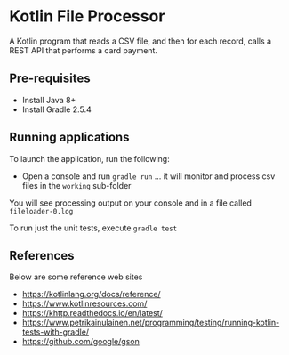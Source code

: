 Kotlin File Processor
=====================
A Kotlin program that reads a CSV file, and then for each record, calls a REST API that performs a card payment.

## Pre-requisites
* Install Java 8+
* Install Gradle 2.5.4

## Running applications
To launch the application, run the following:
* Open a console and run `gradle run` ... it will monitor and process csv files in the `working` sub-folder

You will see processing output on your console and in a file called `fileloader-0.log`

To run just the unit tests, execute `gradle test`

## References
Below are some reference web sites
* https://kotlinlang.org/docs/reference/
* https://www.kotlinresources.com/
* https://khttp.readthedocs.io/en/latest/
* https://www.petrikainulainen.net/programming/testing/running-kotlin-tests-with-gradle/
* https://github.com/google/gson